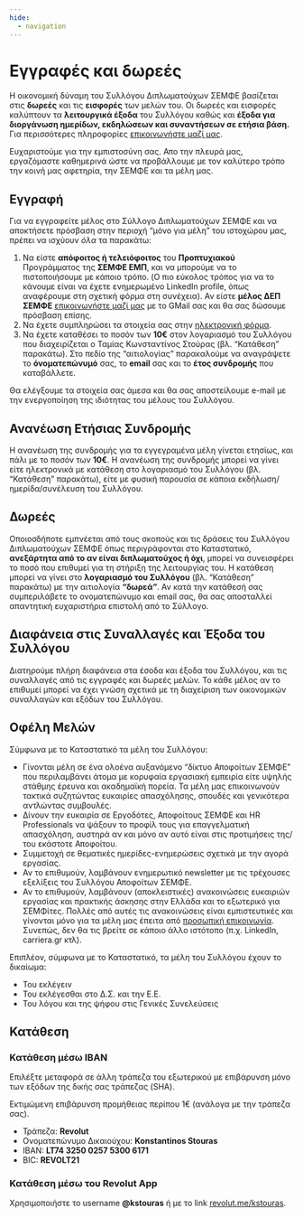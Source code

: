 ```yaml
---
hide:
  - navigation
---
```


# Εγγραφές και δωρεές

Η οικονομική δύναμη του Συλλόγου Διπλωματούχων ΣΕΜΦΕ βασίζεται στις **δωρεές** και τις **εισφορές** των μελών του. Οι δωρεές και εισφορές καλύπτουν τα **λειτουργικά έξοδα** του Συλλόγου καθώς και **έξοδα για διοργάνωση ημερίδων, εκδηλώσεων και συναντήσεων σε ετήσια βάση.** Για περισσότερες πληροφορίες [επικοινωνήστε μαζί μας](contact.md).

Ευχαριστούμε για την εμπιστοσύνη σας. Απο την πλευρά μας, εργαζόμαστε καθημερινά ώστε να προβάλλουμε με τον καλύτερο τρόπο την κοινή μας αφετηρία, την ΣΕΜΦΕ και τα μέλη μας.

## Εγγραφή

Για να εγγραφείτε μέλος στο Σύλλογο Διπλωματούχων ΣΕΜΦΕ και να αποκτήσετε πρόσβαση στην περιοχή “μόνο για μέλη” του ιστοχώρου μας, πρέπει να ισχύουν *όλα* τα παρακάτω:

1. Να είστε **απόφοιτος ή τελειόφοιτος** του **Προπτυχιακού** Προγράμματος της **ΣΕΜΦΕ ΕΜΠ**, και να μπορούμε να το πιστοποιήσουμε με κάποιο τρόπο. (O πιο εύκολος τρόπος για να το κάνουμε είναι να έχετε ενημερωμένο LinkedIn profile, όπως αναφέρουμε στη σχετική φόρμα στη συνέχεια). Αν είστε **μέλος ΔΕΠ ΣΕΜΦΕ** [επικοινωνήστε μαζί μας](contact.md) με το GMail σας και θα σας δώσουμε πρόσβαση επίσης.
2. Να έχετε συμπληρώσει τα στοιχεία σας στην [ηλεκτρονική φόρμα](https://goo.gl/F3AzdU).
3. Να έχετε καταθέσει το ποσόν των **10€** στον λογαριασμό του Συλλόγου που διαχειρίζεται ο Ταμίας Κωνσταντίνος Στούρας (βλ. “Κατάθεση” παρακάτω). Στο πεδίο της “αιτιολογίας” παρακαλούμε να αναγράψετε το **όνοματεπώνυμό** σας, το **email** σας και το **έτος συνδρομής** που καταβάλλετε. 

Θα ελέγξουμε τα στοιχεία σας άμεσα και θα σας αποστείλουμε e-mail με την ενεργοποίηση της ιδιότητας του μέλους του Συλλόγου.

## Ανανέωση Ετήσιας Συνδρομής

Η ανανέωση της συνδρομής για τα εγγεγραμένα μέλη γίνεται ετησίως, και πάλι με το ποσόν των **10€**. Η ανανέωση της συνδρομής μπορεί να γίνει είτε ηλεκτρονικά με κατάθεση στο λογαριασμό του Συλλόγου (βλ. “Κατάθεση” παρακάτω), είτε με φυσική παρουσία σε κάποια εκδήλωση/ημερίδα/συνέλευση του Συλλόγου.

## Δωρεές

Οποιοσδήποτε εμπνέεται από τους σκοπούς και τις δράσεις του Συλλόγου Διπλωματούχων ΣΕΜΦΕ όπως περιγράφονται στο Καταστατικό, **ανεξάρτητα από το αν είναι διπλωματούχος ή όχι**, μπορεί να συνεισφέρει το ποσό που επιθυμεί για τη στήριξη της λειτουργίας του. Η κατάθεση μπορεί να γίνει στο **λογαριασμό του Συλλόγου** (βλ. “Κατάθεση” παρακάτω) με την αιτιολογία **“δωρεά”**. Αν κατά την κατάθεσή σας συμπεριλάβετε το ονοματεπώνυμο και email σας, θα σας αποσταλλεί απαντητική ευχαριστήρια επιστολή από το Σύλλογο.

## Διαφάνεια στις Συναλλαγές και Έξοδα του Συλλόγου

Διατηρούμε πλήρη διαφάνεια στα έσοδα και έξοδα του Συλλόγου, και τις συναλλαγές από τις εγγραφές και δωρεές μελών. Το κάθε μέλος αν το επιθυμεί μπορεί να έχει γνώση σχετικά με τη διαχείριση των οικονομικών συναλλαγών και εξόδων του Συλλόγου.

## Οφέλη Μελών

Σύμφωνα με το Καταστατικό τα μέλη του Συλλόγου:

- Γίνονται μέλη σε ένα ολοένα αυξανόμενο “δίκτυο Αποφοίτων ΣΕΜΦΕ” που περιλαμβάνει άτομα με κορυφαία εργασιακή εμπειρία είτε υψηλής στάθμης έρευνα και ακαδημαϊκή πορεία. Τα μέλη μας επικοινωνούν τακτικά συζητώντας ευκαιρίες απασχόλησης, σπουδές και γενικότερα αντλώντας συμβουλές.
- Δίνουν την ευκαιρία σε Εργοδότες, Αποφοίτους ΣΕΜΦΕ και HR Professionals να ψάξουν το προφίλ τους για επαγγελματική απασχόληση, αυστηρά αν και μόνο αν αυτό είναι στις προτιμήσεις της/του εκάστοτε Αποφοίτου.
- Συμμετοχή σε θεματικές ημερίδες-ενημερώσεις σχετικά με την αγορά εργασίας.
- Αν το επιθυμούν, λαμβάνουν ενημερωτικό newsletter με τις τρέχουσες εξελίξεις του Συλλόγου Αποφοίτων ΣΕΜΦΕ.
- Αν το επιθυμούν, λαμβάνουν (αποκλειστικές) ανακοινώσεις ευκαιριών εργασίας και πρακτικής άσκησης στην Ελλάδα και το εξωτερικό για ΣΕΜΦίτες. Πολλές από αυτές τις ανακοινώσεις είναι εμπιστευτικές και γίνονται μόνο για τα μέλη μας έπειτα από [προσωπική επικοινωνία](contact.md). Συνεπώς, δεν θα τις βρείτε σε κάποιο άλλο ιστότοπο (π.χ. LinkedIn, carriera.gr κτλ).

Επιπλέον, σύμφωνα με το Καταστατικό, τα μέλη του Συλλόγου έχουν το δικαίωμα:

- Του εκλέγειν
- Του εκλέγεσθαι στο Δ.Σ. και την Ε.Ε.
- Του λόγου και της ψήφου στις Γενικές Συνελεύσεις

## Κατάθεση
### Κατάθεση μέσω IBAN
Επιλέξτε μεταφορά σε άλλη τράπεζα του εξωτερικού με επιβάρυνση μόνο των εξόδων της δικής σας τράπεζας (SHA).

Εκτιμώμενη επιβάρυνση προμήθειας περίπου 1€ (ανάλογα με την τράπεζα σας).

- Τράπεζα: **Revolut**
- Ονοματεπώνυμο Δικαιούχου: **Konstantinos Stouras**
- IBAN: **LT74 3250 0257 5300 6171**
- BIC: **REVOLT21**

### Κατάθεση μέσω του Revolut App
Χρησιμοποιήστε το username **@kstouras** ή με το link [revolut.me/kstouras](https://revolut.me/kstouras).